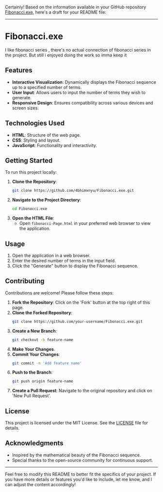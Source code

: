Certainly! Based on the information available in your GitHub repository [Fibonacci.exe](https://github.com/4bhimxnyu/Fibonacci.exe), here's a draft for your README file:

---

# Fibonacci.exe

I like fibonacci series , there's no actual connection of fibonacci series in the project. But still i enjoyed doing the work so imma keep it 


## Features

- **Interactive Visualization**: Dynamically displays the Fibonacci sequence up to a specified number of terms.
- **User Input**: Allows users to input the number of terms they wish to generate.
- **Responsive Design**: Ensures compatibility across various devices and screen sizes.

## Technologies Used

- **HTML**: Structure of the web page.
- **CSS**: Styling and layout.
- **JavaScript**: Functionality and interactivity.

## Getting Started

To run this project locally:

1. **Clone the Repository**:
   ```bash
   git clone https://github.com/4bhimxnyu/Fibonacci.exe.git
   ```
2. **Navigate to the Project Directory**:
   ```bash
   cd Fibonacci.exe
   ```
3. **Open the HTML File**:
   - Open `fibonacci-Page.html` in your preferred web browser to view the application.

## Usage

1. Open the application in a web browser.
2. Enter the desired number of terms in the input field.
3. Click the "Generate" button to display the Fibonacci sequence.

## Contributing

Contributions are welcome! Please follow these steps:

1. **Fork the Repository**: Click on the 'Fork' button at the top right of this page.
2. **Clone the Forked Repository**:
   ```bash
   git clone https://github.com/your-username/Fibonacci.exe.git
   ```
3. **Create a New Branch**:
   ```bash
   git checkout -b feature-name
   ```
4. **Make Your Changes**.
5. **Commit Your Changes**:
   ```bash
   git commit -m 'Add feature name'
   ```
6. **Push to the Branch**:
   ```bash
   git push origin feature-name
   ```
7. **Create a Pull Request**: Navigate to the original repository and click on 'New Pull Request'.

## License

This project is licensed under the MIT License. See the [LICENSE](LICENSE) file for details.

## Acknowledgments

- Inspired by the mathematical beauty of the Fibonacci sequence.
- Special thanks to the open-source community for continuous support.

---

Feel free to modify this README to better fit the specifics of your project. If you have more details or features you'd like to include, let me know, and I can adjust the content accordingly! 
